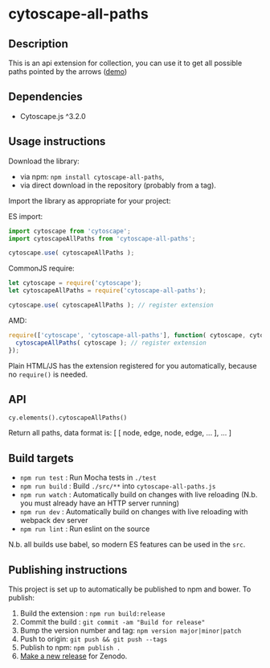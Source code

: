 cytoscape-all-paths
================================================================================


## Description

This is an api extension for collection, you can use it to get all possible paths pointed by the arrows ([demo](https://daniel-dx.github.io/cytoscape-all-paths/demo.html))

## Dependencies

 * Cytoscape.js ^3.2.0


## Usage instructions

Download the library:
 * via npm: `npm install cytoscape-all-paths`,
 * via direct download in the repository (probably from a tag).

Import the library as appropriate for your project:

ES import:

```js
import cytoscape from 'cytoscape';
import cytoscapeAllPaths from 'cytoscape-all-paths';

cytoscape.use( cytoscapeAllPaths );
```

CommonJS require:

```js
let cytoscape = require('cytoscape');
let cytoscapeAllPaths = require('cytoscape-all-paths');

cytoscape.use( cytoscapeAllPaths ); // register extension
```

AMD:

```js
require(['cytoscape', 'cytoscape-all-paths'], function( cytoscape, cytoscapeAllPaths ){
  cytoscapeAllPaths( cytoscape ); // register extension
});
```

Plain HTML/JS has the extension registered for you automatically, because no `require()` is needed.


## API

`cy.elements().cytoscapeAllPaths()`

Return all paths, data format is: [ [ node, edge, node, edge, ... ], ... ]


## Build targets

* `npm run test` : Run Mocha tests in `./test`
* `npm run build` : Build `./src/**` into `cytoscape-all-paths.js`
* `npm run watch` : Automatically build on changes with live reloading (N.b. you must already have an HTTP server running)
* `npm run dev` : Automatically build on changes with live reloading with webpack dev server
* `npm run lint` : Run eslint on the source

N.b. all builds use babel, so modern ES features can be used in the `src`.


## Publishing instructions

This project is set up to automatically be published to npm and bower.  To publish:

1. Build the extension : `npm run build:release`
1. Commit the build : `git commit -am "Build for release"`
1. Bump the version number and tag: `npm version major|minor|patch`
1. Push to origin: `git push && git push --tags`
1. Publish to npm: `npm publish .`
1. [Make a new release](https://github.com//cytoscape-all-paths/releases/new) for Zenodo.
